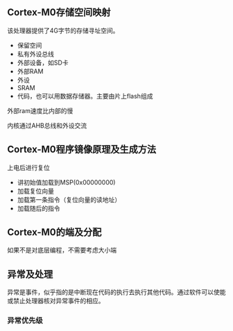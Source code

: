 ## Cortex-M0存储空间映射  
该处理器提供了4G字节的存储寻址空间。  
- 保留空间  
- 私有外设总线  
- 外部设备，如SD卡  
- 外部RAM  
- 外设  
- SRAM  
- 代码，也可以用数据存储器。主要由片上flash组成  
  
外部ram速度比内部的慢  

内核通过AHB总线和外设交流  

## Cortex-M0程序镜像原理及生成方法  
上电后进行复位  
- 讲初始值加载到MSP(0x00000000)  
- 加载复位向量  
- 加载第一条指令（复位向量的读地址）  
- 加载随后的指令  

## Cortex-M0的端及分配  
如果不是对底层编程，不需要考虑大小端  

## 异常及处理  
异常是事件，似乎指的是中断现在代码的执行去执行其他代码。通过软件可以使能或禁止处理器核对异常事件的相应。  
### 异常优先级  
